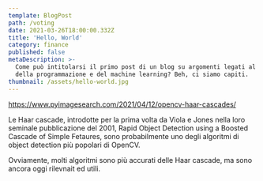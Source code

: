 ```yaml
---
template: BlogPost
path: /voting
date: 2021-03-26T18:00:00.332Z
title: 'Hello, World'
category: finance
published: false
metaDescription: >-
  Come può intitolarsi il primo post di un blog su argomenti legati al mondo
  della programmazione e del machine learning? Beh, ci siamo capiti.
thumbnail: /assets/hello-world.jpg
---
```

https://www.pyimagesearch.com/2021/04/12/opencv-haar-cascades/

Le Haar cascade, introdotte per la prima volta da Viola e Jones nella loro seminale pubblicazione del 2001, Rapid Object Detection using a Boosted Cascade of Simple Fetaures, sono probabilmente uno degli algoritmi di object detection più popolari di OpenCV.

Ovviamente, molti algoritmi sono più accurati delle Haar cascade, ma sono ancora oggi rilevnait ed utili.